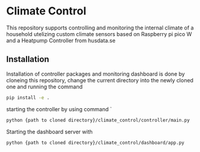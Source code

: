 # Climate Control
This repository supports controlling and monitoring the internal climate of a household utelizing custom climate sensors based on Raspberry pi pico W and a Heatpump Controller from husdata.se

## Installation
Installation of controller packages and monitoring dashboard is done by cloneing this repository, change the current directory into the newly cloned one and running the command
```sh
pip install -e .
```
starting the controller by using command `
```sh
python {path to cloned directory}/climate_control/controller/main.py
```
Starting the dashboard server with
```sh
python {path to cloned directory}/climate_control/dashboard/app.py
```